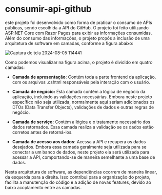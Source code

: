 # consumir-api-github
este projeto foi desenvolvido como forma de praticar o consumo de APIs públicas, sendo escolhida a API do GitHub. O projeto foi feito utilizando ASP.NET Core com Razor Pages para exibir as informações consumidas. Além do consumo das informações, o projeto propôs a inclusão de uma arquitetura de software em camadas, conforme a figura abaixo:


![Captura de tela 2024-08-05 114441](https://github.com/user-attachments/assets/cd610bcd-fb11-4963-92dc-00db324bddeb)


Como podemos visualizar na figura acima, o projeto é dividido em quatro camadas:

* **Camada de apresentação:** Contém toda a parte frontend da aplicação, com os arquivos .cshtml responsáveis pela interação com o usuário.
  
* **Camada de negócio:** Esta camada contém a lógica de negócio da aplicação, incluindo as validações necessárias. Embora neste projeto específico não seja utilizada, normalmente aqui seriam adicionados os DTOs (Data Transfer Objects), validações de dados e outras regras de negócio.

* **Camada de serviço:** Contém a lógica e o tratamento necessário dos dados retornados. Essa camada realiza a validação se os dados estão corretos antes de retorná-los.

* **Camada de acesso aos dados:** Acessa a API e recupera os dados desejados. Embora essa camada geralmente seja utilizada para se conectar a um banco de dados, neste projeto ela será utilizada para acessar a API, comportando-se de maneira semelhante a uma base de dados.

Nesta arquitetura de software, as dependências ocorrem de maneira linear, da esquerda para a direita. Isso contribui para a organização do projeto, facilita a manutenção do código e a adição de novas features, devido ao baixo acoplamento entre as camadas.
